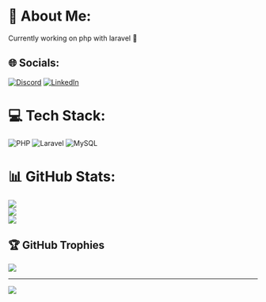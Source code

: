 # 💫 About Me:
Currently working on php with laravel 🚀


## 🌐 Socials:
[![Discord](https://img.shields.io/badge/Discord-%237289DA.svg?logo=discord&logoColor=white)](https://discord.gg/336943409707089921) [![LinkedIn](https://img.shields.io/badge/LinkedIn-%230077B5.svg?logo=linkedin&logoColor=white)](https://linkedin.com/in/stephanesoarespt) 

# 💻 Tech Stack:
![PHP](https://img.shields.io/badge/php-%23777BB4.svg?style=for-the-badge&logo=php&logoColor=white) ![Laravel](https://img.shields.io/badge/laravel-%23FF2D20.svg?style=for-the-badge&logo=laravel&logoColor=white) ![MySQL](https://img.shields.io/badge/mysql-4479A1.svg?style=for-the-badge&logo=mysql&logoColor=white)
# 📊 GitHub Stats:
![](https://github-readme-stats.vercel.app/api?username=stephanesoares&theme=dark&hide_border=true&include_all_commits=true&count_private=true)<br/>
![](https://github-readme-streak-stats.herokuapp.com/?user=stephanesoares&theme=dark&hide_border=true)<br/>
![](https://github-readme-stats.vercel.app/api/top-langs/?username=stephanesoares&theme=dark&hide_border=true&include_all_commits=true&count_private=true&layout=compact)

## 🏆 GitHub Trophies
![](https://github-profile-trophy.vercel.app/?username=stephanesoares&theme=nord&no-frame=false&no-bg=true&margin-w=4)

---
[![](https://visitcount.itsvg.in/api?id=stephanesoares&icon=4&color=7)](https://visitcount.itsvg.in)

<!-- Proudly created with GPRM ( https://gprm.itsvg.in ) -->

